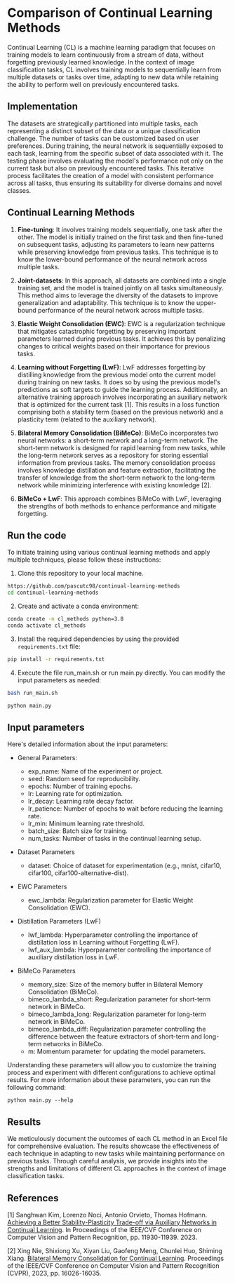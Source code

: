 # Comparison of Continual Learning Methods
Continual Learning (CL) is a machine learning paradigm that focuses on training models to learn continuously from a stream of data, without forgetting previously learned knowledge. In the context of image classification tasks, CL involves training models to sequentially learn from multiple datasets or tasks over time, adapting to new data while retaining the ability to perform well on previously encountered tasks.

## Implementation

The datasets are strategically partitioned into multiple tasks, each representing a distinct subset of the data or a unique classification challenge. The number of tasks can be customized based on user preferences. During training, the neural network is sequentially exposed to each task, learning from the specific subset of data associated with it. The testing phase involves evaluating the model's performance not only on the current task but also on previously encountered tasks. This iterative process facilitates the creation of a model with consistent performance across all tasks, thus ensuring its suitability for diverse domains and novel classes.

## Continual Learning Methods

1. **Fine-tuning**: It involves training models sequentially, one task after the other. The model is initially trained on the first task and then fine-tuned on subsequent tasks, adjusting its parameters to learn new patterns while preserving knowledge from previous tasks. This technique is to know the lower-bound performance of the neural network across multiple tasks.

2. **Joint-datasets**: In this approach, all datasets are combined into a single training set, and the model is trained jointly on all tasks simultaneously. This method aims to leverage the diversity of the datasets to improve generalization and adaptability. This technique is to know the upper-bound performance of the neural network across multiple tasks.

3. **Elastic Weight Consolidation (EWC)**: EWC is a regularization technique that mitigates catastrophic forgetting by preserving important parameters learned during previous tasks. It achieves this by penalizing changes to critical weights based on their importance for previous tasks.

4. **Learning without Forgetting (LwF)**: LwF addresses forgetting by distilling knowledge from the previous model onto the current model during training on new tasks. It does so by using the previous model's predictions as soft targets to guide the learning process. Additionally, an alternative training approach involves incorporating an auxiliary network that is optimized for the current task [1]. This results in a loss function comprising both a stability term (based on the previous network) and a plasticity term (related to the auxiliary network).

5. **Bilateral Memory Consolidation (BiMeCo)**: BiMeCo incorporates two neural networks: a short-term network and a long-term network. The short-term network is designed for rapid learning from new tasks, while the long-term network serves as a repository for storing essential information from previous tasks. The memory consolidation process involves knowledge distillation and feature extraction, facilitating the transfer of knowledge from the short-term network to the long-term network while minimizing interference with existing knowledge [2].

6. **BiMeCo + LwF**: This approach combines BiMeCo with LwF, leveraging the strengths of both methods to enhance performance and mitigate forgetting.

## Run the code

To initiate training using various continual learning methods and apply multiple techniques, please follow these instructions:

1. Clone this repository to your local machine.
  ```bash
  https://github.com/pascutc98/continual-learning-methods
  cd continual-learning-methods
  ```
2. Create and activate a conda environment:
  ```bash
  conda create -n cl_methods python=3.8
  conda activate cl_methods
  ```
3. Install the required dependencies by using the provided `requirements.txt` file:
  ```bash
  pip install -r requirements.txt
  ```
4. Execute the file run_main.sh or run main.py directly. You can modify the input parameters as needed:
  ```bash
  bash run_main.sh
  ```
  ```bash
  python main.py
  ```
## Input parameters

Here's detailed information about the input parameters:

- General Parameters:
    - exp_name: Name of the experiment or project.
    - seed: Random seed for reproducibility.
    - epochs: Number of training epochs.
    - lr: Learning rate for optimization.
    - lr_decay: Learning rate decay factor.
    - lr_patience: Number of epochs to wait before reducing the learning rate.
    - lr_min: Minimum learning rate threshold.
    - batch_size: Batch size for training.
    - num_tasks: Number of tasks in the continual learning setup.
      
- Dataset Parameters
    - dataset: Choice of dataset for experimentation (e.g., mnist, cifar10, cifar100, cifar100-alternative-dist).
      
- EWC Parameters
    - ewc_lambda: Regularization parameter for Elastic Weight Consolidation (EWC).
      
- Distillation Parameters (LwF)
    - lwf_lambda: Hyperparameter controlling the importance of distillation loss in Learning without Forgetting (LwF).
    - lwf_aux_lambda: Hyperparameter controlling the importance of auxiliary distillation loss in LwF.
      
- BiMeCo Parameters
    - memory_size: Size of the memory buffer in Bilateral Memory Consolidation (BiMeCo).
    - bimeco_lambda_short: Regularization parameter for short-term network in BiMeCo.
    - bimeco_lambda_long: Regularization parameter for long-term network in BiMeCo.
    - bimeco_lambda_diff: Regularization parameter controlling the difference between the feature extractors of short-term and long-term networks in BiMeCo.
    - m: Momentum parameter for updating the model parameters.

Understanding these parameters will allow you to customize the training process and experiment with different configurations to achieve optimal results. For more information about these parameters, you can run the following command: 
  ```
  python main.py --help
  ```

## Results

We meticulously document the outcomes of each CL method in an Excel file for comprehensive evaluation. The results showcase the effectiveness of each technique in adapting to new tasks while maintaining performance on previous tasks. Through careful analysis, we provide insights into the strengths and limitations of different CL approaches in the context of image classification tasks.

## References
[1] Sanghwan Kim, Lorenzo Noci, Antonio Orvieto, Thomas Hofmann. [Achieving a Better Stability-Plasticity Trade-off via Auxiliary Networks in Continual Learning](https://arxiv.org/abs/2303.09483). In Proceedings of the IEEE/CVF Conference on Computer Vision and Pattern Recognition, pp. 11930-11939. 2023.

[2] Xing Nie, Shixiong Xu, Xiyan Liu, Gaofeng Meng, Chunlei Huo, Shiming Xiang. [Bilateral Memory Consolidation for Continual Learning](https://openaccess.thecvf.com/content/CVPR2023/html/Nie_Bilateral_Memory_Consolidation_for_Continual_Learning_CVPR_2023_paper.html). Proceedings of the IEEE/CVF Conference on Computer Vision and Pattern Recognition (CVPR), 2023, pp. 16026-16035.








